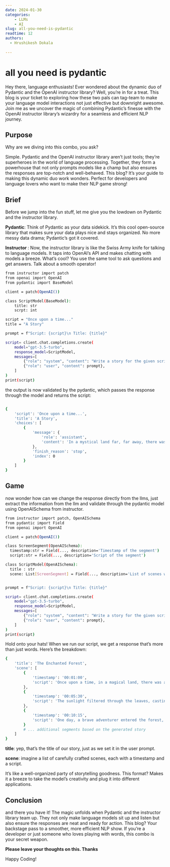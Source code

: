 ```yaml
---
date: 2024-01-30
categories:
    - LLMs
    - AI
slug: all-you-need-is-pydantic
readtime: 12
authors:
  - Hrushikesh Dokala
    
---
```


# all you need is pydantic

Hey there, language enthusiasts! Ever wondered about the dynamic duo of Pydantic and the OpenAI instructor library? Well, you’re in for a treat. This blog is your ticket to exploring how these two pals can tag-team to make your language model interactions not just effective but downright awesome. Join me as we uncover the magic of combining Pydantic’s finesse with the OpenAI instructor library’s wizardry for a seamless and efficient NLP journey.

## Purpose

Why are we diving into this combo, you ask?

Simple. Pydantic and the OpenAI instructor library aren’t just tools; they’re superheroes in the world of language processing. Together, they form a powerhouse that not only prompts models like a champ but also ensures the responses are top-notch and well-behaved. This blog? It’s your guide to making this dynamic duo work wonders. Perfect for developers and language lovers who want to make their NLP game strong!

## Brief

Before we jump into the fun stuff, let me give you the lowdown on Pydantic and the instructor library.

<b>Pydantic</b>: Think of Pydantic as your data sidekick. It’s this cool open-source library that makes sure your data plays nice and stays organized. No more messy data drama; Pydantic’s got it covered.

<b>Instructor </b>: Now, the instructor library is like the Swiss Army knife for talking to language models. It taps into OpenAI’s API and makes chatting with models a breeze. What’s cool? You use the same tool to ask questions and get answers. Talk about a smooth operator!

```bash
from instructor import patch
from openai import OpenAI
from pydantic import BaseModel

client = patch(OpenAI())

class ScriptModel(BaseModel):
    title: str
    scrpt: int

script = "Once upon a time..."
title = "A Story"

prompt = f"Script: {script}\n Title: {title}"

script= client.chat.completions.create(
    model="gpt-3.5-turbo",
    response_model=ScriptModel,
    messages=[
        {"role": "system", "content": "Write a story for the given script"},
        {"role": "user", "content": prompt},
    ]
)
print(script)
```
the output is now validated by the pydantic, which passes the response through the model and returns the script:

```bash

{
    'script': 'Once upon a time...',
    'title': 'A Story',
    'choices': [
        {
            'message': {
                'role': 'assistant',
                'content': 'In a mystical land far, far away, there was a captivating tale waiting to be told. The script unfolded with a magical atmosphere, and the story was aptly named "A Story." As the plot thickened, the characters embarked on a journey filled with twists and turns, ultimately leading to a surprising and heartwarming conclusion.'
            },
            'finish_reason': 'stop',
            'index': 0
        }
    ]
}
```

## Game

now wonder how can we change the response directly from the llms, just extract the information from the llm and validate through the pydantic model using OpenAISchema from instructor.

```bash
from instructor import patch, OpenAISchema
from pydantic import Field
from openai import OpenAI

client = patch(OpenAI())

class ScreenSegment(OpenAISchema):
  timestamp:str = Field(..., description='Timestamp of the segment')
  script:str = Field(..., description='Script of the segment')

class ScriptModel(OpenAISchema):
  title : str
  scene: List[ScreenSegment] = Field(..., description='List of scenes with timestamp')


prompt = f"Script: {script}\n Title: {title}"

script= client.chat.completions.create(
    model="gpt-3.5-turbo",
    response_model=ScriptModel,
    messages=[
        {"role": "system", "content": "Write a story for the given script"},
        {"role": "user", "content": prompt},
    ]
)
print(script)
```

Hold onto your hats! When we run our script, we get a response that’s more than just words. Here’s the breakdown:

```bash
{
    'title': 'The Enchanted Forest',
    'scene': [
        {
            'timestamp': '00:01:00',
            'script': 'Once upon a time, in a magical land, there was an enchanted forest filled with mystical creatures and ancient trees.'
        },
        {
            'timestamp': '00:05:30',
            'script': 'The sunlight filtered through the leaves, casting a warm glow on the forest floor as the creatures went about their daily activities.'
        },
        {
            'timestamp': '00:10:15',
            'script': 'One day, a brave adventurer entered the forest, seeking the fabled Fountain of Wishes rumored to grant the deepest desires of those who find it.'
        }
        # ... additional segments based on the generated story
    ]
}
```

<b>title</b>: yep, that’s the title of our story, just as we set it in the user prompt.

<b>scene</b>: imagine a list of carefully crafted scenes, each with a timestamp and a script.

It’s like a well-organized party of storytelling goodness. This format? Makes it a breeze to take the model’s creativity and plug it into different applications.

## Conclusion

and there you have it! The magic unfolds when Pydantic and the instructor library team up. They not only make language models sit up and listen but also ensure the responses are neat and ready for action. This blog? Your backstage pass to a smoother, more efficient NLP show. If you’re a developer or just someone who loves playing with words, this combo is your secret weapon.

<b>Please leave your thoughts on this. Thanks</b>

Happy Coding!   